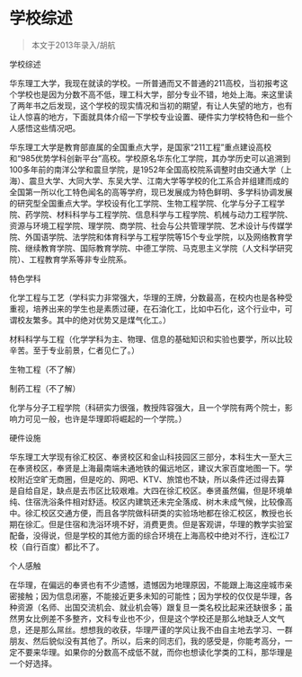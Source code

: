 
# 学校综述  

> 本文于2013年录入/胡航  

学校综述

华东理工大学，我现在就读的学校。一所普通而又不普通的211高校，当初报考这个学校也是因为分数不高不低，理工科大学，部分专业不错，地处上海。来这里读了两年书之后发现，这个学校的现实情况和当初的期望，有让人失望的地方，也有让人惊喜的地方，下面就具体介绍一下学校专业设置、硬件实力学校特色和一些个人感悟这些情况吧。

华东理工大学是教育部直属的全国重点大学，是国家“211工程”重点建设高校和“985优势学科创新平台”高校。学校原名华东化工学院，其办学历史可以追溯到100多年前的南洋公学和震旦学院，是1952年全国高校院系调整时由交通大学（上海）、震旦大学、大同大学、东吴大学、江南大学等学校的化工系合并组建而成的全国第一所以化工特色闻名的高等学府，现已发展成为特色鲜明、多学科协调发展的研究型全国重点大学。学校设有化工学院、生物工程学院、化学与分子工程学院、药学院、材料科学与工程学院、信息科学与工程学院、机械与动力工程学院、资源与环境工程学院、理学院、商学院、社会与公共管理学院、艺术设计与传媒学院、外国语学院、法学院和体育科学与工程学院等15个专业学院，以及网络教育学院、继续教育学院、国际教育学院、中德工学院、马克思主义学院（人文科学研究院）、工程教育学系等非专业院系。

特色学科

化学工程与工艺（学科实力非常强大，华理的王牌，分数最高，在校内也是各种受重视，培养出来的学生也是素质过硬，在石油化工，比如中石化，这个行业中，可谓校友繁多。其中的绝对优势又是煤气化工。）

材料科学与工程（化学学科为主、物理、信息的基础知识和实验也要学，所以比较辛苦。至于专业前景，仁者见仁了。）

生物工程（不了解）

制药工程（不了解）

化学与分子工程学院（科研实力很强，教授阵容强大，且一个学院有两个院士，影响力可见一般，也许是华理即将崛起的一个学院。）

硬件设施

华东理工大学现有徐汇校区、奉贤校区和金山科技园区三部分，本科生大一至大三在奉贤校区，奉贤是上海最南端未通地铁的偏远地区，建议大家百度地图一下。学校附近空旷无商圈，但是吃的、网吧、KTV、旅馆也不缺，所以条件还过得去算是自给自足，缺点是去市区比较艰难。大四在徐汇校区。奉贤虽然偏，但是环境单纯、住宿洗浴条件相对舒适。校区内建筑还未完全落成、树木未成气候，比较像高中。徐汇校区交通方便，而且各学院做科研类的实验场地都在徐汇校区，教授也长期在徐汇。但是住宿和洗浴环境不好，消费更贵。但是客观讲，华理的教学实验室配备，没得说，但是学校的其他方面的综合环境在上海高校中绝对不行，连松江7校（自行百度）都比不了。

个人感触

在华理，在偏远的奉贤也有不少遗憾，遗憾因为地理原因，不能跟上海这座城市亲密接触；因为信息闭塞，不能接近更多未知的可能性；因为学校的仅仅是华理，各种资源（名师、出国交流机会、就业机会等）跟复旦一类名校比起来还缺很多；虽然男女比例差不多整齐，文科专业也不少，但是这个学校还是那么地缺乏人文气息，还是那么屌丝。想想我的收获，华理严谨的学风让我不由自主地去学习、一群朋友、然后貌似没有其他了。所以，后来的同志们，我的感受是，你能考高分，一定不要来华理。如果你的分数高不成低不就，而你也想读化学类的工科，那华理是一个好选择。


